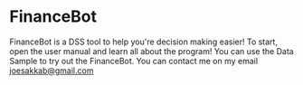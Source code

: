 # FinanceBot
FinanceBot is a DSS tool to help you're decision making easier!
To start, open the user manual and learn all about the program!
You can use the Data Sample to try out the FinanceBot.
You can contact me on my email joesakkab@gmail.com
